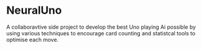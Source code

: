 # NeuralUno
A collaboravtive side project to develop the best Uno playing Ai possible by using various techniques to encourage card counting and statistcal tools to optimise each move.
